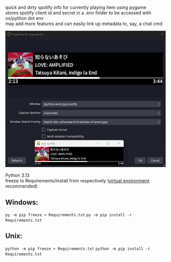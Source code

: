 quick and dirty spotify info for currently playing item using pygame<br />
stores spotify client id and secret in a .env folder to be accessed with os/python dot env<br />
may add more features and can easily link up metadata to, say, a chat cmd<br />

![obs example](img/obs-ex.png)

Python 3.13<br />
freeze to Requirements/install from respectively ([virtual environment](https://docs.python.org/3/library/venv.html) recommended)
## Windows:
`py -m pip freeze > Requirements.txt`
`py -m pip install -r Requirements.txt`

## Unix: 
`python -m pip freeze > Requirements.txt`
`python -m pip install -r Requirements.txt`
